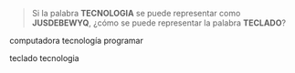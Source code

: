 > Si la palabra **TECNOLOGIA** se puede representar como  **JUSDEBEWYQ**, ¿cómo se puede representar la palabra **TECLADO**?

computadora
tecnología
programar

teclado
tecnologia

